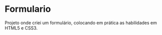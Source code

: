 # Formulario
Projeto onde criei um formulário, colocando em prática as habilidades em HTML5 e CSS3.

